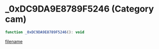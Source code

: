 # _0xDC9DA9E8789F5246 (Category cam)

```js
function _0xDC9DA9E8789F5246(): void
```

[filename](_0xDC9DA9E8789F5246_m.md ':include')